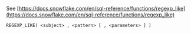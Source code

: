See [https://docs.snowflake.com/en/sql-reference/functions/regexp_like](https://docs.snowflake.com/en/sql-reference/functions/regexp_like)
```
REGEXP_LIKE( <subject> , <pattern> [ , <parameters> ] )
```

